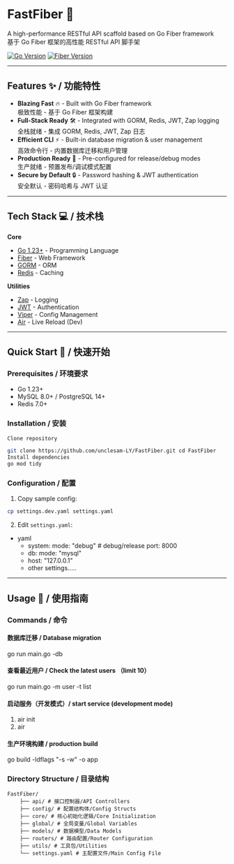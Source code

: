 # FastFiber 🚀 

A high-performance RESTful API scaffold based on Go Fiber framework  
基于 Go Fiber 框架的高性能 RESTful API 脚手架

[![Go Version](https://img.shields.io/badge/Go-1.23%2B-blue)](https://golang.org/)
[![Fiber Version](https://img.shields.io/badge/Fiber-v2.52-brightgreen)](https://gofiber.io/)

---

## Features ✨ / 功能特性

- **Blazing Fast** 🔥 - Built with Go Fiber framework  
  极致性能 - 基于 Go Fiber 框架构建
- **Full-Stack Ready** 🛠️ - Integrated with GORM, Redis, JWT, Zap logging  
  全栈就绪 - 集成 GORM, Redis, JWT, Zap 日志
- **Efficient CLI** ⚡ - Built-in database migration & user management  
  高效命令行 - 内置数据库迁移和用户管理
- **Production Ready** 🚢 - Pre-configured for release/debug modes  
  生产就绪 - 预置发布/调试模式配置
- **Secure by Default** 🔒 - Password hashing & JWT authentication  
  安全默认 - 密码哈希与 JWT 认证

---

## Tech Stack 💻 / 技术栈

**Core**
- [Go 1.23+](https://golang.org/) - Programming Language
- [Fiber](https://gofiber.io/) - Web Framework
- [GORM](https://gorm.io/) - ORM
- [Redis](https://redis.io/) - Caching

**Utilities**
- [Zap](https://github.com/uber-go/zap) - Logging
- [JWT](https://jwt.io/) - Authentication
- [Viper](https://github.com/spf13/viper) - Config Management
- [Air](https://github.com/cosmtrek/air) - Live Reload (Dev)

---

## Quick Start 🚀 / 快速开始

### Prerequisites / 环境要求
- Go 1.23+
- MySQL 8.0+ / PostgreSQL 14+
- Redis 7.0+

### Installation / 安装

```bash
Clone repository

git clone https://github.com/unclesam-LY/FastFiber.git cd FastFiber
Install dependencies
go mod tidy
```

### Configuration / 配置
1. Copy sample config: 
```bash 
cp settings.dev.yaml settings.yaml
```

2. Edit `settings.yaml`:
- yaml 
    - system: mode: "debug" # debug/release port: 8000
    - db: mode: "mysql" 
    - host: "127.0.0.1"
    - other settings.....

---
## Usage 📖 / 使用指南

### Commands / 命令

#### 数据库迁移 / Database migration
go run main.go -db

#### 查看最近用户 / Check the latest users （limit 10）
go run main.go -m user -t list

#### 启动服务（开发模式）/ start service (development mode)
1. air init
2. air

#### 生产环境构建 / production build
go build -ldflags "-s -w" -o app

### Directory Structure / 目录结构

``` 
FastFiber/ 
    ├── api/ # 接口控制器/API Controllers 
    ├── config/ # 配置结构体/Config Structs 
    ├── core/ # 核心初始化逻辑/Core Initialization 
    ├── global/ # 全局变量/Global Variables 
    ├── models/ # 数据模型/Data Models 
    ├── routers/ # 路由配置/Router Configuration 
    ├── utils/ # 工具包/Utilities 
    └── settings.yaml # 主配置文件/Main Config File 
```

